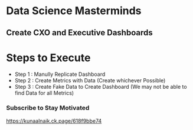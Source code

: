 # Data Science Masterminds

## Create CXO and Executive Dashboards

# Steps to Execute
- Step 1 : Manully Replicate Dashboard
- Step 2 : Create Metrics with Data (Create whichever Possible)
- Step 3 : Create Fake Data to Create Dashboard (We may not be able to find Data for all Metrics)

### Subscribe to Stay Motivated
https://kunaalnaik.ck.page/618f9bbe74
